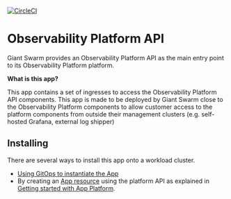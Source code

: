 [![CircleCI](https://dl.circleci.com/status-badge/img/gh/giantswarm/observability-platform-api/tree/main.svg?style=svg)](https://dl.circleci.com/status-badge/redirect/gh/giantswarm/observability-platform-api/tree/main)


# Observability Platform API

Giant Swarm provides an Observability Platform API as the main entry point to its Observability Platform platform.

**What is this app?**

This app contains a set of ingresses to access the Observability Platform API components. This app is made to be deployed by Giant Swarm close to the Observability Platform components to allow customer access to the platform components from outside their management clusters (e.g. self-hosted Grafana, external log shipper)

## Installing

There are several ways to install this app onto a workload cluster.

- [Using GitOps to instantiate the App](https://docs.giantswarm.io/tutorials/continuous-deployment/apps/add-appcr/)
- By creating an [App resource](https://docs.giantswarm.io/reference/platform-api/crd/apps.application.giantswarm.io) using the platform API as explained in [Getting started with App Platform](https://docs.giantswarm.io/tutorials/fleet-management/app-platform/).
